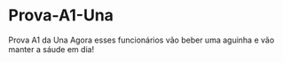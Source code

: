 # Prova-A1-Una
Prova A1 da Una
Agora esses funcionários vão beber uma aguinha e vão manter a sáude em dia!

